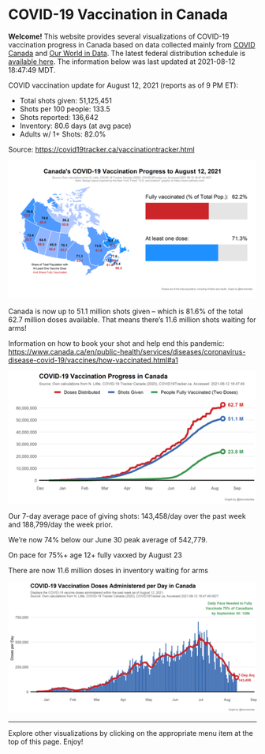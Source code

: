 COVID-19 Vaccination in Canada
==============================

**Welcome!** This website provides several visualizations of COVID-19
vaccination progress in Canada based on data collected mainly from
[COVID Canada](https://covid19tracker.ca/vaccinationtracker.html) and
[Our World in Data](https://ourworldindata.org/covid-vaccinations). The
latest federal distribution schedule is [available
here](https://www.canada.ca/en/public-health/services/diseases/2019-novel-coronavirus-infection/prevention-risks/covid-19-vaccine-treatment/vaccine-rollout.html).
The information below was last updated at 2021-08-12 18:47:49 MDT.

COVID vaccination update for August 12, 2021 (reports as of 9 PM ET):

-   Total shots given: 51,125,451
-   Shots per 100 people: 133.5
-   Shots reported: 136,642
-   Inventory: 80.6 days (at avg pace)
-   Adults w/ 1+ Shots: 82.0%

Source:
<a href="https://covid19tracker.ca/vaccinationtracker.html" class="uri">https://covid19tracker.ca/vaccinationtracker.html</a>

![](Plots/plot_main.png)

Canada is now up to 51.1 million shots given – which is 81.6% of the
total 62.7 million doses available. That means there’s 11.6 million
shots waiting for arms!

Information on how to book your shot and help end this pandemic:
<a href="https://www.canada.ca/en/public-health/services/diseases/coronavirus-disease-covid-19/vaccines/how-vaccinated.html#a1" class="uri">https://www.canada.ca/en/public-health/services/diseases/coronavirus-disease-covid-19/vaccines/how-vaccinated.html#a1</a>

![](Plots/plot_total.png)

Our 7-day average pace of giving shots: 143,458/day over the past week
and 188,799/day the week prior.

We’re now 74% below our June 30 peak average of 542,779.

On pace for 75%+ age 12+ fully vaxxed by August 23

There are now 11.6 million doses in inventory waiting for arms

![](Plots/pace_national.png)

------------------------------------------------------------------------

Explore other visualizations by clicking on the appropriate menu item at
the top of this page. Enjoy!

